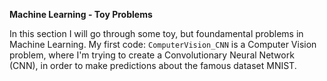 **Machine Learning - Toy Problems**

In this section I will go through some toy, but foundamental problems in Machine Learning. My first code: `ComputerVision_CNN` is a Computer Vision problem, where I'm 
trying to create a Convolutionary Neural Network (CNN), in order to make predictions about the famous dataset MNIST.
